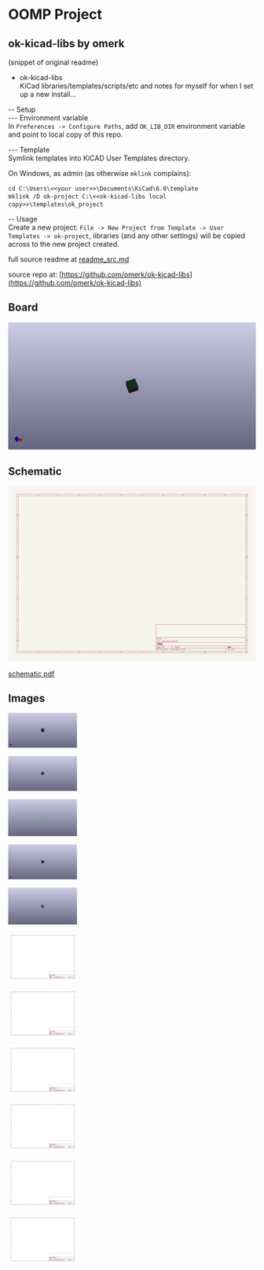 # OOMP Project  
## ok-kicad-libs  by omerk  
  
(snippet of original readme)  
  
- ok-kicad-libs  
KiCad libraries/templates/scripts/etc and notes for myself for when I set up a new install...  
  
-- Setup  
--- Environment variable  
In `Preferences -> Configure Paths`, add `OK_LIB_DIR` environment variable and point to local copy of this repo.  
  
--- Template  
Symlink templates into KiCAD User Templates directory.   
  
On Windows, as admin (as otherwise `mklink` complains):  
```  
cd C:\Users\<<your user>>\Documents\KiCad\6.0\template  
mklink /D ok-project C:\<<ok-kicad-libs local copy>>\templates\ok_project  
```  
  
  
-- Usage  
Create a new project: `File -> New Project from Template -> User Templates -> ok-project`, libraries (and any other settings) will be copied across to the new project created.  
  
  full source readme at [readme_src.md](readme_src.md)  
  
source repo at: [https://github.com/omerk/ok-kicad-libs](https://github.com/omerk/ok-kicad-libs)  
## Board  
  
[![working_3d.png](working_3d_600.png)](working_3d.png)  
## Schematic  
  
[![working_schematic.png](working_schematic_600.png)](working_schematic.png)  
  
[schematic pdf](working_schematic.pdf)  
## Images  
  
[![working_3d.png](working_3d_140.png)](working_3d.png)  
  
[![working_3d_back.png](working_3d_back_140.png)](working_3d_back.png)  
  
[![working_3D_bottom.png](working_3D_bottom_140.png)](working_3D_bottom.png)  
  
[![working_3d_front.png](working_3d_front_140.png)](working_3d_front.png)  
  
[![working_3D_top.png](working_3D_top_140.png)](working_3D_top.png)  
  
[![working_assembly_page_01.png](working_assembly_page_01_140.png)](working_assembly_page_01.png)  
  
[![working_assembly_page_02.png](working_assembly_page_02_140.png)](working_assembly_page_02.png)  
  
[![working_assembly_page_03.png](working_assembly_page_03_140.png)](working_assembly_page_03.png)  
  
[![working_assembly_page_04.png](working_assembly_page_04_140.png)](working_assembly_page_04.png)  
  
[![working_assembly_page_05.png](working_assembly_page_05_140.png)](working_assembly_page_05.png)  
  
[![working_assembly_page_06.png](working_assembly_page_06_140.png)](working_assembly_page_06.png)  
